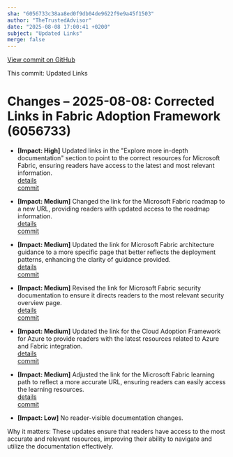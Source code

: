 ```yaml
---
sha: "6056733c38aa8ed0f9db04de9622f9e9a45f1503"
author: "TheTrustedAdvisor"
date: "2025-08-08 17:00:41 +0200"
subject: "Updated Links"
merge: false
---
```


[View commit on GitHub](https://github.com/TheTrustedAdvisor/FabricAdoptionFramework/commit/6056733c38aa8ed0f9db04de9622f9e9a45f1503)

This commit: Updated Links

# Changes – 2025-08-08: Corrected Links in Fabric Adoption Framework (6056733)

- **[Impact: High]** Updated links in the "Explore more in-depth documentation" section to point to the correct resources for Microsoft Fabric, ensuring readers have access to the latest and most relevant information.  
   [details](/docs/about/changes/2025-08-08-updated-links)  
   [commit](https://github.com/TheTrustedAdvisor/FabricAdoptionFramework/commit/6056733c38aa8ed0f9db04de9622f9e9a45f1503)

- **[Impact: Medium]** Changed the link for the Microsoft Fabric roadmap to a new URL, providing readers with updated access to the roadmap information.  
   [details](/docs/about/changes/2025-08-08-updated-links)  
   [commit](https://github.com/TheTrustedAdvisor/FabricAdoptionFramework/commit/6056733c38aa8ed0f9db04de9622f9e9a45f1503)

- **[Impact: Medium]** Updated the link for Microsoft Fabric architecture guidance to a more specific page that better reflects the deployment patterns, enhancing the clarity of guidance provided.  
   [details](/docs/about/changes/2025-08-08-updated-links)  
   [commit](https://github.com/TheTrustedAdvisor/FabricAdoptionFramework/commit/6056733c38aa8ed0f9db04de9622f9e9a45f1503)

- **[Impact: Medium]** Revised the link for Microsoft Fabric security documentation to ensure it directs readers to the most relevant security overview page.  
   [details](/docs/about/changes/2025-08-08-updated-links)  
   [commit](https://github.com/TheTrustedAdvisor/FabricAdoptionFramework/commit/6056733c38aa8ed0f9db04de9622f9e9a45f1503)

- **[Impact: Medium]** Updated the link for the Cloud Adoption Framework for Azure to provide readers with the latest resources related to Azure and Fabric integration.  
   [details](/docs/about/changes/2025-08-08-updated-links)  
   [commit](https://github.com/TheTrustedAdvisor/FabricAdoptionFramework/commit/6056733c38aa8ed0f9db04de9622f9e9a45f1503)

- **[Impact: Medium]** Adjusted the link for the Microsoft Fabric learning path to reflect a more accurate URL, ensuring readers can easily access the learning resources.  
   [details](/docs/about/changes/2025-08-08-updated-links)  
   [commit](https://github.com/TheTrustedAdvisor/FabricAdoptionFramework/commit/6056733c38aa8ed0f9db04de9622f9e9a45f1503)

- **[Impact: Low]** No reader-visible documentation changes.  

Why it matters: These updates ensure that readers have access to the most accurate and relevant resources, improving their ability to navigate and utilize the documentation effectively.

